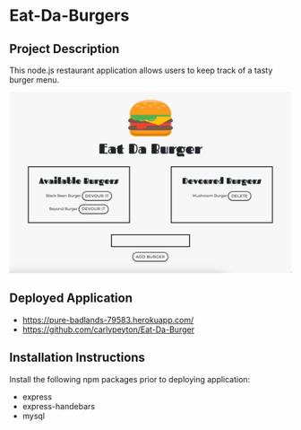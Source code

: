 # Eat-Da-Burgers

## Project Description

This node.js restaurant application allows users to keep track of a tasty burger menu.

<img src = "public/assets/img/Eat-Da-Burger.png">

## Deployed Application
* https://pure-badlands-79583.herokuapp.com/
* https://github.com/carlypeyton/Eat-Da-Burger

## Installation Instructions
Install the following npm packages prior to deploying application:
* express
* express-handebars
* mysql